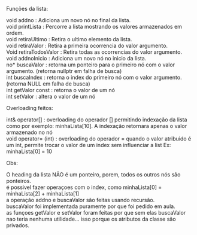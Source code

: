 Funções da lista:

void addno : Adiciona um novo nó no final da lista.  
void printLista : Percorre a lista mostrando os valores armazenados em ordem.  
void retiraUltimo : Retira o ultimo elemento da lista.  
void retiraValor : Retira a primeira ocorrencia do valor argumento.  
Void retiraTodosValor : Retira todas as ocorrencias do valor argumento.  
void addnoInicio : Adiciona um novo nó no inicio da lista.  
no* buscaValor : retorna um ponteiro para o primeiro nó com o valor argumento. (retorna nullptr em falha de busca)  
int buscaIndex : retorna o index do primeiro nó com o valor argumento. (retorna NULL em falha de busca)  
int getValor const : retorna o valor de um nó  
int setValor : altera o valor de um nó

Overloading feitos:


int& operator[] : overloading do operador [] permitindo indexação da lista como por exemplo: minhaLista[10]. A indexação retornara apenas o valor armazenado no nó  
void operator= (int) : overloading do operador = quando o valor atribuido é um int, permite trocar o valor de um index sem influenciar a list Ex: minhaLista[0] = 10  

Obs:

O heading da lista NÂO é um ponteiro, porem, todos os outros nós são ponteiros.  
é possivel fazer operaçoes com o index, como minhaLista[0] = minhaLista[2] + minhaLista[1]  
a operação addno e buscaValor são feitas usando recursão.  
buscaValor foi implementada puramente por que foi pedido em aula.  
as funçoes getValor e setValor foram feitas por que sem elas buscaValor nao teria nenhuma utilidade... isso porque os atributos da classe são privados.  

